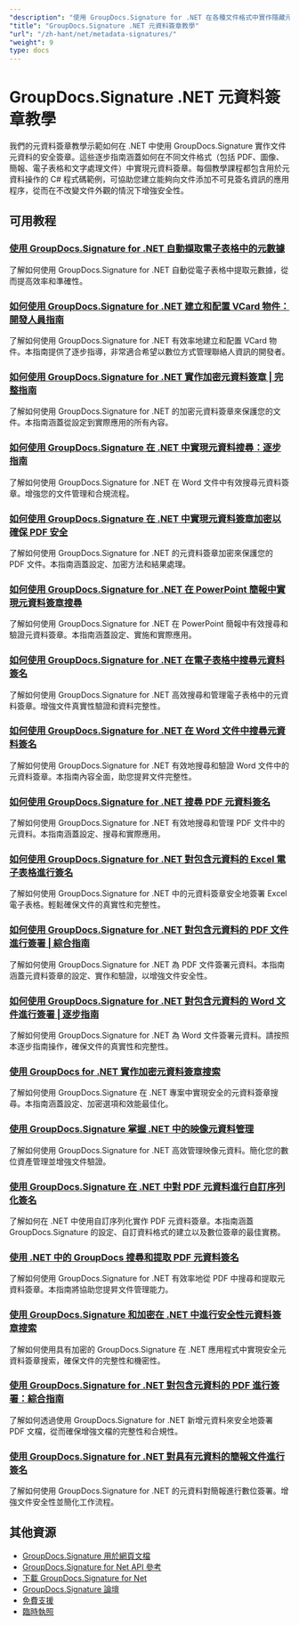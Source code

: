 ```yaml
---
"description": "使用 GroupDocs.Signature for .NET 在各種文件格式中實作隱藏元資料簽章的完整教學課程。"
"title": "GroupDocs.Signature .NET 元資料簽章教學"
"url": "/zh-hant/net/metadata-signatures/"
"weight": 9
type: docs
---
```

# GroupDocs.Signature .NET 元資料簽章教學

我們的元資料簽章教學示範如何在 .NET 中使用 GroupDocs.Signature 實作文件元資料的安全簽章。這些逐步指南涵蓋如何在不同文件格式（包括 PDF、圖像、簡報、電子表格和文字處理文件）中實現元資料簽章。每個教學課程都包含用於元資料操作的 C# 程式碼範例，可協助您建立能夠向文件添加不可見簽名資訊的應用程序，從而在不改變文件外觀的情況下增強安全性。

## 可用教程

### [使用 GroupDocs.Signature for .NET 自動擷取電子表格中的元數據](./automate-metadata-extraction-groupdocs-signature-net/)
了解如何使用 GroupDocs.Signature for .NET 自動從電子表格中提取元數據，從而提高效率和準確性。

### [如何使用 GroupDocs.Signature for .NET 建立和配置 VCard 物件：開發人員指南](./create-configure-vcard-groupdocs-signature-dotnet/)
了解如何使用 GroupDocs.Signature for .NET 有效率地建立和配置 VCard 物件。本指南提供了逐步指導，非常適合希望以數位方式管理聯絡人資訊的開發者。

### [如何使用 GroupDocs.Signature for .NET 實作加密元資料簽章 | 完整指南](./encrypted-metadata-signatures-groupdocs-signature-dotnet/)
了解如何使用 GroupDocs.Signature for .NET 的加密元資料簽章來保護您的文件。本指南涵蓋從設定到實際應用的所有內容。

### [如何使用 GroupDocs.Signature 在 .NET 中實現元資料搜尋：逐步指南](./implement-metadata-search-net-groupdocs-signature-guide/)
了解如何使用 GroupDocs.Signature for .NET 在 Word 文件中有效搜尋元資料簽章。增強您的文件管理和合規流程。

### [如何使用 GroupDocs.Signature 在 .NET 中實現元資料簽章加密以確保 PDF 安全](./groupdocs-signature-net-metadata-encryption/)
了解如何使用 GroupDocs.Signature for .NET 的元資料簽章加密來保護您的 PDF 文件。本指南涵蓋設定、加密方法和結果處理。

### [如何使用 GroupDocs.Signature for .NET 在 PowerPoint 簡報中實現元資料簽章搜尋](./implement-metadata-signature-search-groupdocs-net/)
了解如何使用 GroupDocs.Signature for .NET 在 PowerPoint 簡報中有效搜尋和驗證元資料簽章。本指南涵蓋設定、實施和實際應用。

### [如何使用 GroupDocs.Signature for .NET 在電子表格中搜尋元資料簽名](./search-metadata-signatures-spreadsheets-groupdocs-dotnet/)
了解如何使用 GroupDocs.Signature for .NET 高效搜尋和管理電子表格中的元資料簽章。增強文件真實性驗證和資料完整性。

### [如何使用 GroupDocs.Signature for .NET 在 Word 文件中搜尋元資料簽名](./search-metadata-signatures-word-groupdocs-signature-net/)
了解如何使用 GroupDocs.Signature for .NET 有效地搜尋和驗證 Word 文件中的元資料簽章。本指南內容全面，助您提昇文件完整性。

### [如何使用 GroupDocs.Signature for .NET 搜尋 PDF 元資料簽名](./master-pdf-metadata-search-groupdocs-signature-dotnet/)
了解如何使用 GroupDocs.Signature for .NET 有效地搜尋和管理 PDF 文件中的元資料。本指南涵蓋設定、搜尋和實際應用。

### [如何使用 GroupDocs.Signature for .NET 對包含元資料的 Excel 電子表格進行簽名](./sign-excel-metadata-groupdocs-net/)
了解如何使用 GroupDocs.Signature for .NET 中的元資料簽章安全地簽署 Excel 電子表格。輕鬆確保文件的真實性和完整性。

### [如何使用 GroupDocs.Signature for .NET 對包含元資料的 PDF 文件進行簽署 | 綜合指南](./sign-pdf-metadata-groupdocs-signature-net/)
了解如何使用 GroupDocs.Signature for .NET 為 PDF 文件簽署元資料。本指南涵蓋元資料簽章的設定、實作和驗證，以增強文件安全性。

### [如何使用 GroupDocs.Signature for .NET 對包含元資料的 Word 文件進行簽署 | 逐步指南](./sign-word-docs-metadata-groupdocs-signature-net/)
了解如何使用 GroupDocs.Signature for .NET 為 Word 文件簽署元資料。請按照本逐步指南操作，確保文件的真實性和完整性。

### [使用 GroupDocs for .NET 實作加密元資料簽章搜索](./groupdocs-signature-metadata-search-encryption-net/)
了解如何使用 GroupDocs.Signature 在 .NET 專案中實現安全的元資料簽章搜尋。本指南涵蓋設定、加密選項和效能最佳化。

### [使用 GroupDocs.Signature 掌握 .NET 中的映像元資料管理](./mastering-image-metadata-groupdocs-signature-net/)
了解如何使用 GroupDocs.Signature for .NET 高效管理映像元資料。簡化您的數位資產管理並增強文件驗證。

### [使用 GroupDocs.Signature 在 .NET 中對 PDF 元資料進行自訂序列化簽名](./pdf-metadata-signing-custom-serialization-net/)
了解如何在 .NET 中使用自訂序列化實作 PDF 元資料簽章。本指南涵蓋 GroupDocs.Signature 的設定、自訂資料格式的建立以及數位簽章的最佳實務。

### [使用 .NET 中的 GroupDocs 搜尋和提取 PDF 元資料簽名](./search-pdf-metadata-signatures-groupdocs-dotnet/)
了解如何使用 GroupDocs.Signature for .NET 有效率地從 PDF 中搜尋和提取元資料簽章。本指南將協助您提昇文件管理能力。

### [使用 GroupDocs.Signature 和加密在 .NET 中進行安全性元資料簽章搜索](./groupdocs-signature-net-encryption-metadata-search/)
了解如何使用具有加密的 GroupDocs.Signature 在 .NET 應用程式中實現安全元資料簽章搜索，確保文件的完整性和機密性。

### [使用 GroupDocs.Signature for .NET 對包含元資料的 PDF 進行簽署：綜合指南](./sign-pdf-metadata-groupdocs-signature-dotnet/)
了解如何透過使用 GroupDocs.Signature for .NET 新增元資料來安全地簽署 PDF 文檔，從而確保增強文檔的完整性和合規性。

### [使用 GroupDocs.Signature for .NET 對具有元資料的簡報文件進行簽名](./sign-presentation-metadata-groupdocs-signature-net/)
了解如何使用 GroupDocs.Signature for .NET 的元資料對簡報進行數位簽署。增強文件安全性並簡化工作流程。

## 其他資源

- [GroupDocs.Signature 用於網頁文檔](https://docs.groupdocs.com/signature/net/)
- [GroupDocs.Signature for Net API 參考](https://reference.groupdocs.com/signature/net/)
- [下載 GroupDocs.Signature for Net](https://releases.groupdocs.com/signature/net/)
- [GroupDocs.Signature 論壇](https://forum.groupdocs.com/c/signature)
- [免費支援](https://forum.groupdocs.com/)
- [臨時執照](https://purchase.groupdocs.com/temporary-license/)